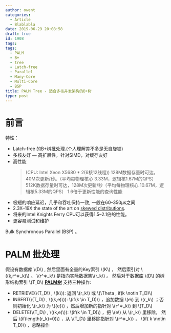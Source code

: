 ```yaml
---
author: owent
categories:
  - Article
  - Blablabla
date: 2019-06-29 20:08:58
draft: true
id: 1908
tags: 
tags: 
  - PALM
  - B+
  - tree
  - Latch-free
  - Parallel 
  - Many-Core
  - Multi-Core
  - BSP
title: PALM Tree - 适合多核并发架构的B+树
type: post
---
```


前言
================================================

特性：

+ Latch-free 的B+树批处理.\(个人理解差不多是无自旋锁\)
+ 多核友好 — 高扩展性，针对SIMD，对缓存友好
+ 高性能
  > (CPU: Intel Xeon X5680 * 2(6核12线程))
  > 128M数据存量时可达，40M次更新/秒。（平均每物理核心 3.33M，逻辑核1.67M的QPS）
  > 512K数据存量时可达，128M次更新/秒（平均每物理核心 10.67M，逻辑核5.33M的QPS）
  > 1.6倍于更新性能的查询性能
+ 极短的响应延迟，几乎和吞吐保持一致, 一般在60–350μs之间
+ 2.3X–19X the state of the art on [skewed distributions][3].
+ 将来的Intel Knights Ferry CPU可以获得1.5–2.1倍的性能。
+ 更容易测试和维护

Bulk Synchronous Parallel (BSP) 。

PALM 批处理
================================================

假设有数据库 \\\(D\\\) , 然后里面有全量的Key索引 \\\(K\\\) ， 然后索引对 \\\((k,r^∗_k)\\\) 。 \\\(r^∗_k\\\) 是指向实际数据集\\\(r_k\\\) 。
然后对于数据库 \\\(D\\\) 的树形结构索引 \\\(T_D\\\) [**PALM树**][1] 支持三种操作:

+ RETRIEVE(\\\(T_D\\\) , \\\(k\\\)): 返回 \\\(r_k\\\) 或 \\\(\Theta , if(k \notin T_D)\\\)
+ INSERT(\\\(T_D\\\) , \\\((k,e)\\\)): \\\(if(k \in T_D)\\\) ，追加数据 \\\(e\\\) 到 \\\(r_k\\\) ；否则初始化 \\\(r_k\\\) 为 \\\({e}\\\) ，然后增加新的指针对 \\\(r^∗_k\\\) 到 \\\(T_D\\\)
+ DELETE(\\\(T_D\\\) , \\\((k,e)\\\)): \\\(if(k \in T_D)\\\) ，把 \\\(e\\\) 从 \\\(r_k\\\) 里移除， 然后 \\\(if(length(r_k)=0)\\\) ，从 \\\(T_D\\\) 里移除指针对 \\\(r^∗_k\\\) ， \\\(if( k \notin T_D)\\\) ，忽略操作

[1]: http://www.vldb.org/pvldb/vol4/p795-sewall.pdf "PALM: Parallel Architecture-Friendly Latch-FreeModifications to B+ Trees on Many-Core Processors"
[2]: https://en.wikipedia.org/wiki/Knights_Ferry_(Intel) "Knights Ferry"
[3]: https://www.sciencedirect.com/topics/mathematics/skewed-distributions "skewed distributions"